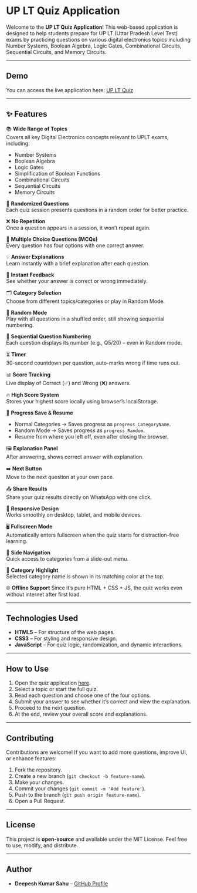 # UP LT Quiz Application

Welcome to the **UP LT Quiz Application**! This web-based application is designed to help students prepare for UP LT (Uttar Pradesh Level Test) exams by practicing questions on various digital electronics topics including Number Systems, Boolean Algebra, Logic Gates, Combinational Circuits, Sequential Circuits, and Memory Circuits.

---
## Demo

You can access the live application here: [UP LT Quiz](https://uplt.netlify.app/)

---

## ✨ Features

📚 **Wide Range of Topics**  
Covers all key Digital Electronics concepts relevant to UPLT exams, including:

- Number Systems  
- Boolean Algebra  
- Logic Gates  
- Simplification of Boolean Functions  
- Combinational Circuits  
- Sequential Circuits  
- Memory Circuits  

🔀 **Randomized Questions**  
Each quiz session presents questions in a random order for better practice.

❌ **No Repetition**  
Once a question appears in a session, it won’t repeat again.

📝 **Multiple Choice Questions (MCQs)**  
Every question has four options with one correct answer.

💡 **Answer Explanations**  
Learn instantly with a brief explanation after each question.

🎯 **Instant Feedback**  
See whether your answer is correct or wrong immediately.

🗂️ **Category Selection**  
Choose from different topics/categories or play in Random Mode.

🎲 **Random Mode**  
Play with all questions in a shuffled order, still showing sequential numbering.

🔢 **Sequential Question Numbering**  
Each question displays its number (e.g., Q5/20) – even in Random mode.

⏳ **Timer**  
30-second countdown per question, auto-marks wrong if time runs out.

📊 **Score Tracking**  
Live display of Correct (✅) and Wrong (❌) answers.

🔥 **High Score System**  
Stores your highest score locally using browser’s localStorage.

💾 **Progress Save & Resume**  
- Normal Categories → Saves progress as `progress_CategoryName`.  
- Random Mode → Saves progress as `progress_Random`.  
- Resume from where you left off, even after closing the browser.

🖼️ **Explanation Panel**  
After answering, shows correct answer with explanation.

➡️ **Next Button**  
Move to the next question at your own pace.

📤 **Share Results**  
Share your quiz results directly on WhatsApp with one click.

📱 **Responsive Design**  
Works smoothly on desktop, tablet, and mobile devices.

🖥️ **Fullscreen Mode**  
Automatically enters fullscreen when the quiz starts for distraction-free learning.

📌 **Side Navigation**  
Quick access to categories from a slide-out menu.

🎨 **Category Highlight**  
Selected category name is shown in its matching color at the top.

🌐 **Offline Support** 
Since it’s pure HTML + CSS + JS, the quiz works even without internet after first load.

---

## Technologies Used

- **HTML5** – For structure of the web pages.
- **CSS3** – For styling and responsive design.
- **JavaScript** – For quiz logic, randomization, and dynamic interactions.

---

## How to Use

1. Open the quiz application [here](https://uplt.netlify.app/).
2. Select a topic or start the full quiz.
3. Read each question and choose one of the four options.
4. Submit your answer to see whether it’s correct and view the explanation.
5. Proceed to the next question.
6. At the end, review your overall score and explanations.

---

## Contributing

Contributions are welcome! If you want to add more questions, improve UI, or enhance features:

1. Fork the repository.
2. Create a new branch (`git checkout -b feature-name`).
3. Make your changes.
4. Commit your changes (`git commit -m 'Add feature'`).
5. Push to the branch (`git push origin feature-name`).
6. Open a Pull Request.

---

## License

This project is **open-source** and available under the MIT License. Feel free to use, modify, and distribute.

---

## Author

- **Deepesh Kumar Sahu** – [GitHub Profile](https://github.com/dipeshkumar95061)
